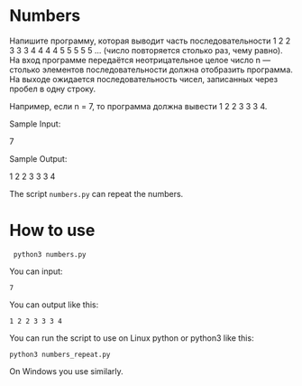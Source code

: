 # Numbers 

Напишите программу, которая выводит часть последовательности 1 2 2 3 3 3 4 4 4 4 5 5 5 5 5 ... (число повторяется столько раз, чему равно). На вход программе передаётся неотрицательное целое число n — столько элементов последовательности должна отобразить программа. На выходе ожидается последовательность чисел, записанных через пробел в одну строку.

Например, если n = 7, то программа должна вывести 1 2 2 3 3 3 4.

Sample Input:

7

Sample Output:

1 2 2 3 3 3 4


The script ```numbers.py``` can repeat the numbers.


# How to use

```
 python3 numbers.py
 ```
You can input:
```
7

```

You can output like this:
```
1 2 2 3 3 3 4

```
 

You can run the script to use on Linux python or python3 like this:

``` python3 numbers_repeat.py ``` 

On Windows you use similarly.